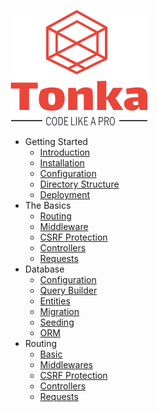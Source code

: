 [![logo](logo.png ':class=sidebar-logo')]()

- Getting Started
  - [Introduction](introduction.md)
  - [Installation](installation.md)
  - [Configuration](configuration.md)
  - [Directory Structure](structure.md)
  - [Deployment](deployment.md)
- The Basics
  - [Routing](routing.md)
  - [Middleware](middleware.md)
  - [CSRF Protection](csrf.md)
  - [Controllers](controllers.md)
  - [Requests](requests.md)
- Database
  - [Configuration](configuration.md)
  - [Query Builder](query_builder.md)
  - [Entities](entities.md)
  - [Migration](migration.md)
  - [Seeding](seeding.md)
  - [ORM](orm.md)
- Routing
  - [Basic](routing/basic.md)
  - [Middlewares](routing/middlewares.md)
  - [CSRF Protection](routing/csrf.md)
  - [Controllers](routing/controllers.md)
  - [Requests](routing/requests.md)